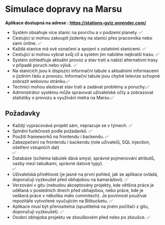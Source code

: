 <h1> Simulace dopravy na Marsu </h1>

<b> Aplikace dostupná na adrese : https://stations-gyiz.onrender.com/ </b>

<ul>
<li>Systém obsahuje více stanic na povrchu a v podzemí planety. ✅</li>
<li>Cestující si mohou zakoupit jízdenky na stanici přes pracovníka nebo sami online. ✅</li>
<li>Každá stanice má své označení a spojení s ostatními stanicemi. ✅</li>
<li>Cestující si mohou vybrat svůj cíl a systém jim nabídne nejkratší trasu. ✅</li>
<li>Systém zohledňuje aktuální provoz a stav tratí a nabízí alternativní trasy v případě poruch nebo výluk. ✅</li>
<li>Na stanicích jsou k dispozici informační tabule s aktuálními informacemi o jízdním řádu a provozu. Informační tabule jsou chytré televize schopné zobrazit webovou stránku.✅</li>
<li>Technici mohou sledovat stav tratí a zadávat problémy a poruchy.✅</li>
<li>Administrátor systému může spravovat uživatelské účty a zobrazovat statistiky o provozu a využívání metra na Marsu.✅</li>
</ul>

<b><h2>Požadavky</h2></b>

<ul>
<li>Každý vypracovává projekt sám, nepracuje se v týmech. ✅</li>
<li>Splnění funkčnosti podle požadavků. ✅</li>
<li>Použití frameworků na frontendu i backendu. ✅</li>
<li>Zabezpečení na frontendu i backendu (role uživatelů, SQL injection, ošetření vstupních dat)</li> ✅
<li>Databáze (schéma tabulek dává smysl, správné pojmenování atributů, vazby mezi tabulkami, správné datové typy).</li> ✅
<li>Uživatelská přívětivost (je jasné na první pohled, jak se aplikace ovládá, doporučuji vyzkoušet před obhajobou na kamarádovi). ✅ </li>
<li>Verzování v gitu (nebudou akceptovány projekty, kde většina práce je udělaná v posledních dnech před obhajobou, nebo práce, kde je veškerá práce v několika málo commitech). Je povinnost používat repozitáře vytvořené vyučujícím na Bitbucketu. ✅ </li>
<li>Aplikace musí být přenositelná (spustitelná na jiném počítači z gitu, doporučuji vyzkoušet). ✅</li>
<li>Osobní obhajoba projektu ve zkouškovém před nebo po zkoušce. ✅</li>
</ul>

